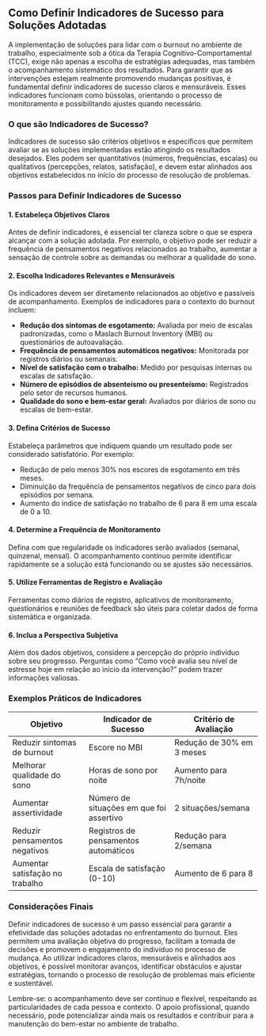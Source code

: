 
## Como Definir Indicadores de Sucesso para Soluções Adotadas

A implementação de soluções para lidar com o burnout no ambiente de trabalho, especialmente sob a ótica da Terapia Cognitivo-Comportamental (TCC), exige não apenas a escolha de estratégias adequadas, mas também o acompanhamento sistemático dos resultados. Para garantir que as intervenções estejam realmente promovendo mudanças positivas, é fundamental definir indicadores de sucesso claros e mensuráveis. Esses indicadores funcionam como bússolas, orientando o processo de monitoramento e possibilitando ajustes quando necessário.

### O que são Indicadores de Sucesso?

Indicadores de sucesso são critérios objetivos e específicos que permitem avaliar se as soluções implementadas estão atingindo os resultados desejados. Eles podem ser quantitativos (números, frequências, escalas) ou qualitativos (percepções, relatos, satisfação), e devem estar alinhados aos objetivos estabelecidos no início do processo de resolução de problemas.

### Passos para Definir Indicadores de Sucesso

#### 1. **Estabeleça Objetivos Claros**

Antes de definir indicadores, é essencial ter clareza sobre o que se espera alcançar com a solução adotada. Por exemplo, o objetivo pode ser reduzir a frequência de pensamentos negativos relacionados ao trabalho, aumentar a sensação de controle sobre as demandas ou melhorar a qualidade do sono.

#### 2. **Escolha Indicadores Relevantes e Mensuráveis**

Os indicadores devem ser diretamente relacionados ao objetivo e passíveis de acompanhamento. Exemplos de indicadores para o contexto do burnout incluem:

- **Redução dos sintomas de esgotamento:** Avaliada por meio de escalas padronizadas, como o Maslach Burnout Inventory (MBI) ou questionários de autoavaliação.
- **Frequência de pensamentos automáticos negativos:** Monitorada por registros diários ou semanais.
- **Nível de satisfação com o trabalho:** Medido por pesquisas internas ou escalas de satisfação.
- **Número de episódios de absenteísmo ou presenteísmo:** Registrados pelo setor de recursos humanos.
- **Qualidade do sono e bem-estar geral:** Avaliados por diários de sono ou escalas de bem-estar.

#### 3. **Defina Critérios de Sucesso**

Estabeleça parâmetros que indiquem quando um resultado pode ser considerado satisfatório. Por exemplo:

- Redução de pelo menos 30% nos escores de esgotamento em três meses.
- Diminuição da frequência de pensamentos negativos de cinco para dois episódios por semana.
- Aumento do índice de satisfação no trabalho de 6 para 8 em uma escala de 0 a 10.

#### 4. **Determine a Frequência de Monitoramento**

Defina com que regularidade os indicadores serão avaliados (semanal, quinzenal, mensal). O acompanhamento contínuo permite identificar rapidamente se a solução está funcionando ou se ajustes são necessários.

#### 5. **Utilize Ferramentas de Registro e Avaliação**

Ferramentas como diários de registro, aplicativos de monitoramento, questionários e reuniões de feedback são úteis para coletar dados de forma sistemática e organizada.

#### 6. **Inclua a Perspectiva Subjetiva**

Além dos dados objetivos, considere a percepção do próprio indivíduo sobre seu progresso. Perguntas como “Como você avalia seu nível de estresse hoje em relação ao início da intervenção?” podem trazer informações valiosas.

### Exemplos Práticos de Indicadores

| Objetivo                                   | Indicador de Sucesso                        | Critério de Avaliação           |
|---------------------------------------------|---------------------------------------------|---------------------------------|
| Reduzir sintomas de burnout                 | Escore no MBI                               | Redução de 30% em 3 meses       |
| Melhorar qualidade do sono                  | Horas de sono por noite                     | Aumento para 7h/noite           |
| Aumentar assertividade                     | Número de situações em que foi assertivo    | 2 situações/semana              |
| Reduzir pensamentos negativos               | Registros de pensamentos automáticos        | Redução para 2/semana           |
| Aumentar satisfação no trabalho             | Escala de satisfação (0-10)                 | Aumento de 6 para 8             |

### Considerações Finais

Definir indicadores de sucesso é um passo essencial para garantir a efetividade das soluções adotadas no enfrentamento do burnout. Eles permitem uma avaliação objetiva do progresso, facilitam a tomada de decisões e promovem o engajamento do indivíduo no processo de mudança. Ao utilizar indicadores claros, mensuráveis e alinhados aos objetivos, é possível monitorar avanços, identificar obstáculos e ajustar estratégias, tornando o processo de resolução de problemas mais eficiente e sustentável.

Lembre-se: o acompanhamento deve ser contínuo e flexível, respeitando as particularidades de cada pessoa e contexto. O apoio profissional, quando necessário, pode potencializar ainda mais os resultados e contribuir para a manutenção do bem-estar no ambiente de trabalho.
```
